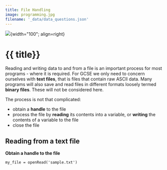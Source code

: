 ```yaml
---
title: File Handling
image: programming.jpg
filename: '_data/data_questions.json'
---
```


![](../../assets/images/topics/{{image}}){width="100"; align=right}

# {{ title}}

Reading and writing data to and from a file is an important process for most programs - where it is required.  For GCSE we only need to concern ourselves with **text files**, that is files that contain raw ASCII data.  Many programs will also save and read files in different formats loosely termed **binary files**.  These will not be considered here.

The process is not that complicated:

- obtain a **handle** to the file
- process the file by **reading** its contents into a variable, or **writing** the contents of a variable to the file
- close the file

## Reading from a text file

**Obtain a handle to the file**

```
my_file = openRead('sample.txt')
```

